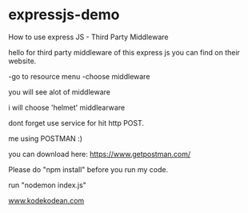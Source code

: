 # expressjs-demo

How to use express JS - Third Party Middleware 


hello for third party middleware of this express js you can find on their website.

-go to resource menu
-choose middleware


you will see alot of middleware 

i will choose 'helmet' middlearware


dont forget use service for hit http POST.

me using POSTMAN :)

you can download here:
https://www.getpostman.com/



Please do "npm install" before you run my code.

run "nodemon index.js"

www.kodekodean.com
